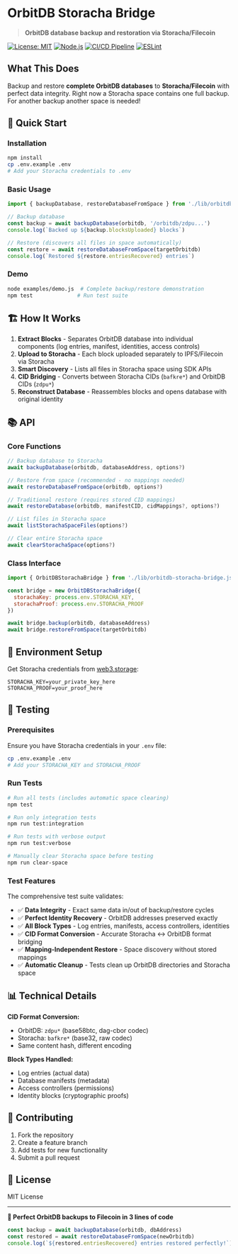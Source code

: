 # OrbitDB Storacha Bridge

> **OrbitDB database backup and restoration via Storacha/Filecoin**

[![License: MIT](https://img.shields.io/badge/License-MIT-yellow.svg)](https://opensource.org/licenses/MIT)
[![Node.js](https://img.shields.io/badge/Node.js-22+-green.svg)](https://nodejs.org/)
[![CI/CD Pipeline](https://github.com/NiKrause/orbitdb-storacha-bridge/actions/workflows/ci.yml/badge.svg)](https://github.com/NiKrause/orbitdb-storacha-bridge/actions/workflows/ci.yml)
[![ESLint](https://img.shields.io/badge/ESLint-passing-brightgreen.svg)](https://github.com/NiKause/orbitdb-storacha-bridge/actions/workflows/ci.yml)
## What This Does

Backup and restore **complete OrbitDB databases** to **Storacha/Filecoin** with perfect data integrity. Right now a Storacha space contains one full backup. For another backup another space is needed! 

## 🚀 Quick Start

### Installation

```bash
npm install
cp .env.example .env
# Add your Storacha credentials to .env
```

### Basic Usage

```javascript
import { backupDatabase, restoreDatabaseFromSpace } from './lib/orbitdb-storacha-bridge.js'

// Backup database
const backup = await backupDatabase(orbitdb, '/orbitdb/zdpu...')
console.log(`Backed up ${backup.blocksUploaded} blocks`)

// Restore (discovers all files in space automatically)
const restore = await restoreDatabaseFromSpace(targetOrbitdb)
console.log(`Restored ${restore.entriesRecovered} entries`)
```

### Demo

```bash
node examples/demo.js  # Complete backup/restore demonstration
npm test              # Run test suite
```

## 🏗️ How It Works

1. **Extract Blocks** - Separates OrbitDB database into individual components (log entries, manifest, identities, access controls)
2. **Upload to Storacha** - Each block uploaded separately to IPFS/Filecoin via Storacha
3. **Smart Discovery** - Lists all files in Storacha space using SDK APIs
4. **CID Bridging** - Converts between Storacha CIDs (`bafkre*`) and OrbitDB CIDs (`zdpu*`) 
5. **Reconstruct Database** - Reassembles blocks and opens database with original identity

## 📚 API

### Core Functions

```javascript
// Backup database to Storacha
await backupDatabase(orbitdb, databaseAddress, options?)

// Restore from space (recommended - no mappings needed)
await restoreDatabaseFromSpace(orbitdb, options?)

// Traditional restore (requires stored CID mappings)
await restoreDatabase(orbitdb, manifestCID, cidMappings?, options?)

// List files in Storacha space
await listStorachaSpaceFiles(options?)

// Clear entire Storacha space
await clearStorachaSpace(options?)
```

### Class Interface

```javascript
import { OrbitDBStorachaBridge } from './lib/orbitdb-storacha-bridge.js'

const bridge = new OrbitDBStorachaBridge({
  storachaKey: process.env.STORACHA_KEY,
  storachaProof: process.env.STORACHA_PROOF
})

await bridge.backup(orbitdb, databaseAddress)
await bridge.restoreFromSpace(targetOrbitdb)
```

## 🔧 Environment Setup

Get Storacha credentials from [web3.storage](https://web3.storage):

```env
STORACHA_KEY=your_private_key_here
STORACHA_PROOF=your_proof_here
```

## 🧪 Testing

### Prerequisites
Ensure you have Storacha credentials in your `.env` file:
```bash
cp .env.example .env
# Add your STORACHA_KEY and STORACHA_PROOF
```

### Run Tests
```bash
# Run all tests (includes automatic space clearing)
npm test

# Run only integration tests
npm run test:integration

# Run tests with verbose output
npm run test:verbose

# Manually clear Storacha space before testing
npm run clear-space
```

### Test Features
The comprehensive test suite validates:
- ✅ **Data Integrity** - Exact same data in/out of backup/restore cycles
- ✅ **Perfect Identity Recovery** - OrbitDB addresses preserved exactly
- ✅ **All Block Types** - Log entries, manifests, access controllers, identities
- ✅ **CID Format Conversion** - Accurate Storacha ↔ OrbitDB format bridging
- ✅ **Mapping-Independent Restore** - Space discovery without stored mappings
- ✅ **Automatic Cleanup** - Tests clean up OrbitDB directories and Storacha space

## 📊 Technical Details

**CID Format Conversion:**
- OrbitDB: `zdpu*` (base58btc, dag-cbor codec)
- Storacha: `bafkre*` (base32, raw codec)
- Same content hash, different encoding

**Block Types Handled:**
- Log entries (actual data)
- Database manifests (metadata)
- Access controllers (permissions)
- Identity blocks (cryptographic proofs)

## 🤝 Contributing

1. Fork the repository
2. Create a feature branch
3. Add tests for new functionality
4. Submit a pull request

## 📜 License

MIT License

---

**🎯 Perfect OrbitDB backups to Filecoin in 3 lines of code**

```javascript
const backup = await backupDatabase(orbitdb, dbAddress)
const restored = await restoreDatabaseFromSpace(newOrbitdb)
console.log(`${restored.entriesRecovered} entries restored perfectly!`)
```
